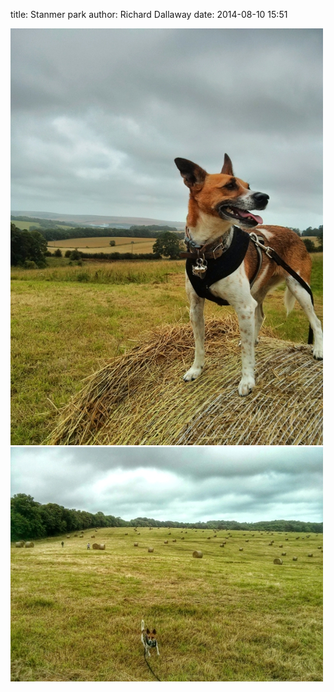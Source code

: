 
title: Stanmer park
author: Richard Dallaway
date: 2014-08-10 15:51

<div><a href="/media/tp_image.jpg"><img src="/media/tp_thumb_image.jpg" width="500" height="667"/></a></div><div><a href="/media/Ptp_image.jpg"><img src="/media/Ptp_thumb_image.jpg" width="500" height="375"/></a></div>


   
      